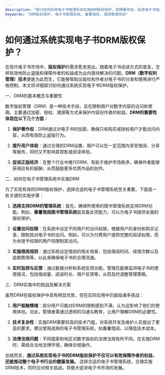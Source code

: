 ```yaml
---
description: "探讨如何利用电子书管理系统实施DRM版权保护，保障著作权，促进电子书借阅的健康发展。"
keywords: "DRM版权保护, 电子书管理系统, 番薯借阅, 借阅管理系统"
---
```

# 如何通过系统实现电子书DRM版权保护？

在现代电子书市场中，**版权保护**的需求愈发突出。随着电子书阅读方式的普及，怎样有效地防止盗版和保障作者的权益成为业内亟待解决的问题。**DRM（数字权利管理）技术**便是为此而生，它能够帮助出版社和作者对电子书的分发和使用进行严格控制。本文将详细探讨如何通过系统实现电子书DRM版权保护。

一、DRM的基本概念与重要性

数字版权管理（DRM）是一种技术手段，旨在限制用户对数字内容的访问和使用。主要通过加密、授权、溯源等方式来保护内容创作者的权益。**DRM的重要性体现在以下几个方面：**

1. **保护著作权**：DRM通过对电子书的加密，确保只有购买或授权用户才能访问内容，从而有效防止盗版行为。
   
2. **提升用户体验**：通过合理的DRM设置，用户可以在一定范围内享受借阅、分享等服务，同时又不影响其观影或阅读体验。

3. **促进正版经济**：在整个行业中推行DRM，有助于维护市场秩序，确保作者能够获得应有的报酬，从而鼓励更多优质作品的创作。

二、如何在电子书管理系统中实施DRM

为了实现有效的DRM版权保护，选择合适的电子书管理系统至关重要。下面是一些关键的实施步骤：

1. **选择支持DRM的管理系统**：首先，确保所使用的图书管理系统支持DRM功能。例如，**番薯借阅图书管理系统**就具备此项能力，可以为电子书提供全面的版权保护。

2. **设置访问权限**：在系统中设定不同用户的访问权限，根据用户的身份和购买记录，限制其对电子书的访问。例如，可以为付费用户提供完整的阅读权限，而为未授予权限的用户则限制其访问。

3. **实施借阅规则**：通过系统设定借阅的相关规章，包括借阅时间、续借次数以及逾期费用等，以此来确保电子书的合理流通。

4. **实时监控与反馈**：通过数据分析和系统反馈功能，管理员能够监测电子书的使用情况，包括借阅量、阅读时长、用户反馈等，从而及时调整管理策略。

三、DRM实施中的挑战及解决方案

虽然DRM在版权保护中具有明显优势，但在实际应用中仍面临诸多挑战：

1. **用户抵触情绪**：部分用户可能对DRM的限制感到不满，认为这影响了他们的使用体验。对此，管理者需通过透明的沟通与教育，让用户理解DRM的必要性。

2. **技术复杂性**：实施DRM需要较高的技术门槛，对系统开发及维护人员提出了更高的要求。建议使用成熟的电子书管理系统，如番薯借阅，以降低技术成本。

3. **法律法规问题**：不同国家和地区对数字版权的法律法规有所不同。在实施DRM时，需结合当地法律环境，确保合规操作。

总结而言，**通过系统实现电子书的DRM版权保护不仅可以有效保障作者的权益，还能推动整个电子书行业的健康发展。** 选择合适的电子书管理系统，合理实施DRM技术，同时应对相关挑战，将极大促进电子书市场的发展。
